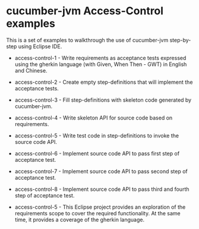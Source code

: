 cucumber-jvm Access-Control examples
====================================

This is a set of examples to walkthrough the use of cucumber-jvm step-by-step using Eclipse IDE.

* access-control-1 - Write requirements as acceptance tests expressed using the gherkin language (with Given, When Then - GWT) in English and Chinese. 

* access-control-2 - Create empty step-definitions that will implement the acceptance tests. 

* access-control-3 - Fill step-definitions with skeleton code generated by cucumber-jvm.

* access-control-4 - Write skeleton API for source code based on requirements.

* access-control-5 - Write test code in step-definitions to invoke the source code API.

* access-control-6 - Implement source code API to pass first step of acceptance test.

* access-control-7 - Implement source code API to pass second step of acceptance test.

* access-control-8 - Implement source code API to pass third and fourth step of acceptance test.

* access-control-5 - This Eclipse project provides an exploration of the requirements scope to cover the required functionality. At the same time, it provides a coverage of the gherkin language.


